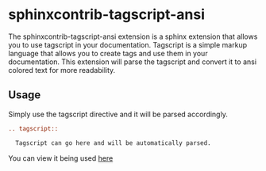 # sphinxcontrib-tagscript-ansi

The sphinxcontrib-tagscript-ansi extension is a sphinx extension that allows you to use tagscript in your documentation. Tagscript is a simple markup language that allows you to create tags and use them in your documentation. This extension will parse the tagscript and convert it to ansi colored text for more readability.

## Usage

Simply use the tagscript directive and it will be parsed accordingly.
```rst
.. tagscript::

  Tagscript can go here and will be automatically parsed.
```

You can view it being used [here](https://btagscript.readthedocs.io/en/latest/index.html)
